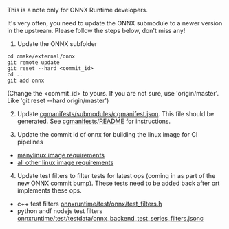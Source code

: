 This is a note only for ONNX Runtime developers.

It's very often, you need to update the ONNX submodule to a newer version in the upstream. Please follow the steps below, don't miss any!

1. Update the ONNX subfolder
```
cd cmake/external/onnx
git remote update
git reset --hard <commit_id>
cd ..
git add onnx
```
(Change the <commit_id> to yours. If you are not sure, use 'origin/master'. Like 'git reset --hard origin/master')

2. Update [cgmanifests/submodules/cgmanifest.json](/cgmanifests/submodules/cgmanifest.json).
This file should be generated. See [cgmanifests/README](/cgmanifests/README.md) for instructions.

3. Update the commit id of onnx for building the linux image for CI pipelines
- [manylinux image requirements](onnxruntime/tools/ci_build/github/linux/docker/scripts/manylinux/requirements.txt)
- [all other linux image requirements](onnxruntime/tools/ci_build/github/linux/docker/scripts/requirements.txt)

4. Update test filters to filter tests for latest ops (coming in as part of the new ONNX commit bump). These tests need to be added back after ort implements these ops.
- c++ test filters [onnxruntime/test/onnx/test_filters.h](onnxruntime/test/onnx/test_filters.h)
- python andf nodejs test filters [onnxruntime/test/testdata/onnx_backend_test_series_filters.jsonc](/onnxruntime/test/testdata/onnx_backend_test_series_filters.jsonc)
